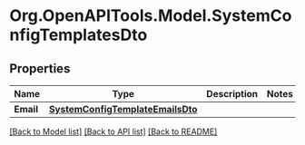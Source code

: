 # Org.OpenAPITools.Model.SystemConfigTemplatesDto

## Properties

Name | Type | Description | Notes
------------ | ------------- | ------------- | -------------
**Email** | [**SystemConfigTemplateEmailsDto**](SystemConfigTemplateEmailsDto.md) |  | 

[[Back to Model list]](../../README.md#documentation-for-models) [[Back to API list]](../../README.md#documentation-for-api-endpoints) [[Back to README]](../../README.md)

